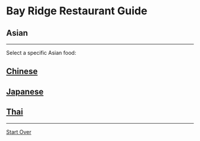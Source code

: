 # Bay Ridge Restaurant Guide
## Asian
---
Select a specific Asian food:
## [Chinese](chinese.md)
## [Japanese](japanese.md)
## [Thai](thai.md)
---

[Start Over](../home.md)


